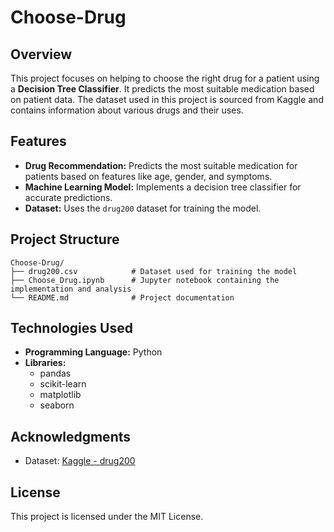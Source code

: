 # Choose-Drug  

## Overview  
This project focuses on helping to choose the right drug for a patient using a **Decision Tree Classifier**. It predicts the most suitable medication based on patient data. The dataset used in this project is sourced from Kaggle and contains information about various drugs and their uses.

## Features  
- **Drug Recommendation:** Predicts the most suitable medication for patients based on features like age, gender, and symptoms.  
- **Machine Learning Model:** Implements a decision tree classifier for accurate predictions.  
- **Dataset:** Uses the `drug200` dataset for training the model.  

## Project Structure  
```
Choose-Drug/
├── drug200.csv            # Dataset used for training the model
├── Choose_Drug.ipynb      # Jupyter notebook containing the implementation and analysis
└── README.md              # Project documentation
```

## Technologies Used  
- **Programming Language:** Python  
- **Libraries:**  
  - pandas  
  - scikit-learn  
  - matplotlib  
  - seaborn  

## Acknowledgments  
- Dataset: [Kaggle - drug200](https://www.kaggle.com/datasets/taranomtorabi/drug200)

## License  
This project is licensed under the MIT License.
